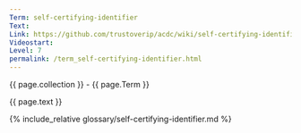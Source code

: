```yaml
---
Term: self-certifying-identifier
Text: 
Link: https://github.com/trustoverip/acdc/wiki/self-certifying-identifier.md
Videostart: 
Level: 7
permalink: /term_self-certifying-identifier.html
---
```


{{ page.collection }} - {{ page.Term }}

   {{ page.text }}

{% include_relative glossary/self-certifying-identifier.md %}
